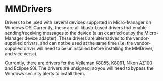 # MMDrivers

Drivers to be used with several devices supported in Micro-Manager on Windows OS.  Currently, these are all libusb-based drivers that enable sending/receiving messages to the device (a task carried out by the Micro-Manager device adapter).  These drivers are alternatives to the vendor-supplied drivers, and can not be used at the same time (i.e. the vendor-supplied driver will need to be uninstalled before installing the MMDriver, and vice versa).  

Currently, there are drivers for the Velleman K8055, K8061, Nikon AZ100 and Eclipse 90i. The drivers are unsigned, so you will need to bypass the Windows security alerts to install them.  
